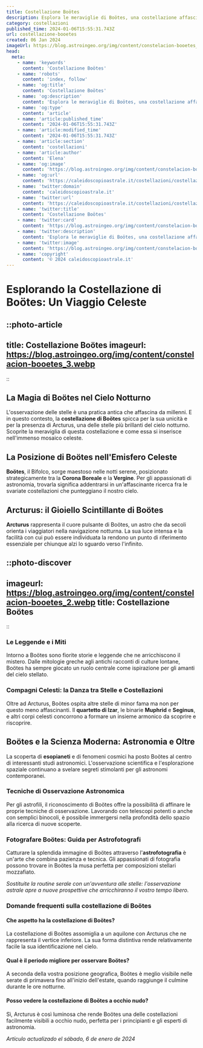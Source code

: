 ```yaml
---
title: Costellazione Boötes
description: Esplora le meraviglie di Boötes, una costellazione affascinante. Scopri miti, stelle brillanti e come trovarla nel cielo notturno.
category: costellazioni
published_time: 2024-01-06T15:55:31.743Z
url: costellazione-booetes
created: 06 Jan 2024
imageUrl: https://blog.astroingeo.org/img/content/constelacion-booetes_3.webp
head:
  meta:
    - name: 'keywords'
      content: 'Costellazione Boötes'
    - name: 'robots'
      content: 'index, follow'
    - name: 'og:title'
      content: 'Costellazione Boötes'
    - name: 'og:description'
      content: 'Esplora le meraviglie di Boötes, una costellazione affascinante. Scopri miti, stelle brillanti e come trovarla nel cielo notturno.'
    - name: 'og:type'
      content: 'article'
    - name: 'article:published_time'
      content: '2024-01-06T15:55:31.743Z'
    - name: 'article:modified_time'
      content: '2024-01-06T15:55:31.743Z'
    - name: 'article:section'
      content: 'costellazioni'
    - name: 'article:author'
      content: 'Elena'
    - name: 'og:image'
      content: 'https://blog.astroingeo.org/img/content/constelacion-booetes_3.webp'
    - name: 'og:url'
      content: 'https://caleidoscopioastrale.it/costellazioni/costellazione-booetes'
    - name: 'twitter:domain'
      content: 'caleidoscopioastrale.it'
    - name: 'twitter:url'
      content: 'https://caleidoscopioastrale.it/costellazioni/costellazione-booetes'
    - name: 'twitter:title'
      content: 'Costellazione Boötes'
    - name: 'twitter:card'
      content: 'https://blog.astroingeo.org/img/content/constelacion-booetes_3.webp'
    - name: 'twitter:description'
      content: 'Esplora le meraviglie di Boötes, una costellazione affascinante. Scopri miti, stelle brillanti e come trovarla nel cielo notturno.'
    - name: 'twitter:image'
      content: 'https://blog.astroingeo.org/img/content/constelacion-booetes_3.webp'
    - name: 'copyright'
      content: '© 2024 caleidoscopioastrale.it'
---
```

# Esplorando la Costellazione di Boötes: Un Viaggio Celeste
::photo-article
---
title: Costellazione Boötes
imageurl: https://blog.astroingeo.org/img/content/constelacion-booetes_3.webp
---
::

## La Magia di Boötes nel Cielo Notturno
L'osservazione delle stelle è una pratica antica che affascina da millenni. E in questo contesto, la **costellazione di Boötes** spicca per la sua unicità e per la presenza di Arcturus, una delle stelle più brillanti del cielo notturno. Scoprite la meraviglia di questa costellazione e come essa si inserisce nell'immenso mosaico celeste.

## La Posizione di Boötes nell'Emisfero Celeste
**Boötes**, il Bifolco, sorge maestoso nelle notti serene, posizionato strategicamente tra la **Corona Boreale** e la **Vergine**. Per gli appassionati di astronomia, trovarla significa addentrarsi in un'affascinante ricerca fra le svariate costellazioni che punteggiano il nostro cielo.

## Arcturus: il Gioiello Scintillante di Boötes
**Arcturus** rappresenta il cuore pulsante di Boötes, un astro che da secoli orienta i viaggiatori nella navigazione notturna. La sua luce intensa e la facilità con cui può essere individuata la rendono un punto di riferimento essenziale per chiunque alzi lo sguardo verso l'infinito.

::photo-discover
---
imageurl: https://blog.astroingeo.org/img/content/constelacion-booetes_2.webp
title: Costellazione Boötes
---
::

### Le Leggende e i Miti
Intorno a Boötes sono fiorite storie e leggende che ne arricchiscono il mistero. Dalle mitologie greche agli antichi racconti di culture lontane, Boötes ha sempre giocato un ruolo centrale come ispirazione per gli amanti del cielo stellato.

### Compagni Celesti: la Danza tra Stelle e Costellazioni
Oltre ad Arcturus, Boötes ospita altre stelle di minor fama ma non per questo meno affascinanti. Il **quartetto di Izar**, le binarie **Muphrid** e **Seginus**, e altri corpi celesti concorrono a formare un insieme armonico da scoprire e riscoprire.

## Boötes e la Scienza Moderna: Astronomia e Oltre
La scoperta di **esopianeti** e di fenomeni cosmici ha posto Boötes al centro di interessanti studi astronomici. L'osservazione scientifica e l'esplorazione spaziale continuano a svelare segreti stimolanti per gli astronomi contemporanei.

### Tecniche di Osservazione Astronomica
Per gli astrofili, il riconoscimento di Boötes offre la possibilità di affinare le proprie tecniche di osservazione. Lavorando con telescopi potenti o anche con semplici binocoli, è possibile immergersi nella profondità dello spazio alla ricerca di nuove scoperte.

### Fotografare Boötes: Guida per Astrofotografi
Catturare la splendida immagine di Boötes attraverso l'**astrofotografia** è un'arte che combina pazienza e tecnica. Gli appassionati di fotografia possono trovare in Boötes la musa perfetta per composizioni stellari mozzafiato.

*Sostituite la routine serale con un'avventura alle stelle: l'osservazione astrale apre a nuove prospettive che arricchiranno il vostro tempo libero.*

### Domande frequenti sulla costellazione di Boötes
#### Che aspetto ha la costellazione di Boötes?
La costellazione di Boötes assomiglia a un aquilone con Arcturus che ne rappresenta il vertice inferiore. La sua forma distintiva rende relativamente facile la sua identificazione nel cielo.

#### Qual è il periodo migliore per osservare Boötes?
A seconda della vostra posizione geografica, Boötes è meglio visibile nelle serate di primavera fino all'inizio dell'estate, quando raggiunge il culmine durante le ore notturne.

#### Posso vedere la costellazione di Boötes a occhio nudo?
Sì, Arcturus è così luminosa che rende Boötes una delle costellazioni facilmente visibili a occhio nudo, perfetta per i principianti e gli esperti di astronomia.

_Artículo actualizado el sábado, 6 de enero de 2024_